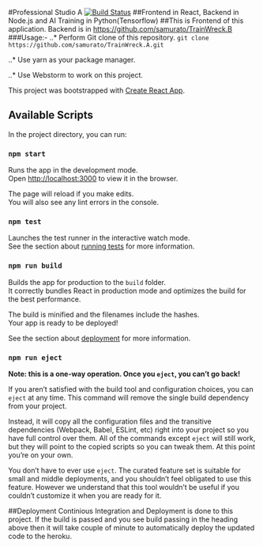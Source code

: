 #Professional Studio A  [![Build Status](https://travis-ci.com/samurato/TrainWreck.A.svg?token=q1JpXQyRPWysqsAiDfK3&branch=master)](https://travis-ci.com/samurato/TrainWreck.A)
##Frontend  in React, Backend in Node.js and AI Training in Python(Tensorflow)
##This is Frontend of this application. Backend is in https://github.com/samurato/TrainWreck.B
###Usage:- 
..* Perform Git clone of this repository. 
`git clone https://github.com/samurato/TrainWreck.A.git`

..* Use yarn as your package manager.


..* Use Webstorm to work on this project.

This project was bootstrapped with [Create React App](https://github.com/facebook/create-react-app).

## Available Scripts

In the project directory, you can run:

### `npm start`

Runs the app in the development mode.<br>
Open [http://localhost:3000](http://localhost:3000) to view it in the browser.

The page will reload if you make edits.<br>
You will also see any lint errors in the console.

### `npm test`

Launches the test runner in the interactive watch mode.<br>
See the section about [running tests](https://facebook.github.io/create-react-app/docs/running-tests) for more information.

### `npm run build`

Builds the app for production to the `build` folder.<br>
It correctly bundles React in production mode and optimizes the build for the best performance.

The build is minified and the filenames include the hashes.<br>
Your app is ready to be deployed!

See the section about [deployment](https://facebook.github.io/create-react-app/docs/deployment) for more information.

### `npm run eject`

**Note: this is a one-way operation. Once you `eject`, you can’t go back!**

If you aren’t satisfied with the build tool and configuration choices, you can `eject` at any time. This command will remove the single build dependency from your project.

Instead, it will copy all the configuration files and the transitive dependencies (Webpack, Babel, ESLint, etc) right into your project so you have full control over them. All of the commands except `eject` will still work, but they will point to the copied scripts so you can tweak them. At this point you’re on your own.

You don’t have to ever use `eject`. The curated feature set is suitable for small and middle deployments, and you shouldn’t feel obligated to use this feature. However we understand that this tool wouldn’t be useful if you couldn’t customize it when you are ready for it.


##Deployment
Continious Integration and Deployment is done to this project. If the build is passed and you see build passing in the heading above then it will take couple of minute to automatically deploy the updated code to the heroku.


